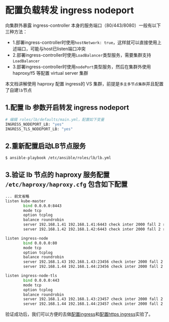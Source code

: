 # 配置负载转发 ingress nodeport

向集群外暴露 ingress-controller 本身的服务端口（80/443/8080）一般有以下三种方法：

- 1.部署ingress-controller时使用`hostNetwork: true`，这样就可以直接使用上述端口，可能与host已listen端口冲突
- 2.部署ingress-controller时使用`LoadBalancer`类型服务，需要集群支持`LoadBalancer`
- 3.部署ingress-controller时使用`nodePort`类型服务，然后在集群外使用 haproxy/f5 等配置 virtual server 集群

本文档讲解使用 haproxy 配置 ingress的 VS 集群，前提是`多主多节点集群`并且配置了自建`lb`节点

## 1.配置 lb 参数开启转发 ingress nodeport

``` bash
# 编辑 roles/lb/defaults/main.yml，配置如下变量
INGRESS_NODEPORT_LB: "yes"
INGRESS_TLS_NODEPORT_LB: "yes"
```

## 2.重新配置启动LB节点服务

``` bash
$ ansible-playbook /etc/ansible/roles/lb/lb.yml
```

## 3.验证 lb 节点的 haproxy 服务配置 `/etc/haproxy/haproxy.cfg` 包含如下配置

``` bash
... 前文省略
listen kube-master
        bind 0.0.0.0:8443
        mode tcp
        option tcplog
        balance roundrobin
        server 192.168.1.41 192.168.1.41:6443 check inter 2000 fall 2 rise 2 weight 1
        server 192.168.1.42 192.168.1.42:6443 check inter 2000 fall 2 rise 2 weight 1

listen ingress-node
        bind 0.0.0.0:80
        mode tcp
        option tcplog
        balance roundrobin
        server 192.168.1.43 192.168.1.43:23456 check inter 2000 fall 2 rise 2 weight 1
        server 192.168.1.44 192.168.1.44:23456 check inter 2000 fall 2 rise 2 weight 1

listen ingress-node-tls
        bind 0.0.0.0:443
        mode tcp
        option tcplog
        balance roundrobin
        server 192.168.1.43 192.168.1.43:23457 check inter 2000 fall 2 rise 2 weight 1
        server 192.168.1.44 192.168.1.44:23457 check inter 2000 fall 2 rise 2 weight 1
```

验证成功后，我们可以方便的去做[配置ingress](../guide/ingress.md)和[配置https ingress](../guide/ingress-tls.md)实验了。

